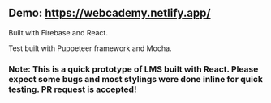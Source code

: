 ## Demo: https://webcademy.netlify.app/

Built with Firebase and React.

Test built with Puppeteer framework and Mocha.


### Note: This is a quick prototype of LMS built with React. Please expect some bugs and most stylings were done inline for quick testing. PR request is accepted!
